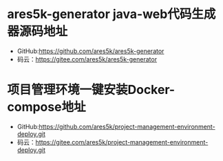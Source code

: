 # ares5k-generator java-web代码生成器源码地址
- GitHub:https://github.com/ares5k/ares5k-generator
- 码云：https://gitee.com/ares5k/ares5k-generator

# 项目管理环境一键安装Docker-compose地址
- GitHub:https://github.com/ares5k/project-management-environment-deploy.git
- 码云：https://gitee.com/ares5k/project-management-environment-deploy.git
